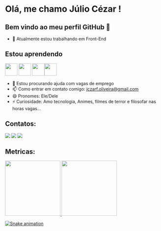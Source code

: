 # Olá, me chamo Júlio Cézar ! 
## Bem vindo ao meu perfil GitHub 👋



- 🔭 Atualmente estou trabalhando em Front-End	

## Estou aprendendo
<img src="https://cdn.jsdelivr.net/gh/devicons/devicon@latest/icons/html5/html5-original-wordmark.svg" width="40" height="40"/> <img src="https://cdn.jsdelivr.net/gh/devicons/devicon@latest/icons/css3/css3-original-wordmark.svg" width="40" height="40"/> <img src="https://cdn.jsdelivr.net/gh/devicons/devicon@latest/icons/javascript/javascript-original.svg" width="40" height="40"/><img src="https://cdn.jsdelivr.net/gh/devicons/devicon@latest/icons/python/python-original.svg" width="40" height="40"/>
          
		  
- 🤔 Estou procurando ajuda com vagas de emprego
- 📫 Como entrar em contato comigo: jczarf.oliveira@gmail.com	
- 😄 Pronomes: Ele/Dele	
- ⚡ Curiosidade: Amo tecnologia, Animes, filmes de terror e filosofar nas horas vagas... 


## Contatos:

<div>
<a href="https://instagram.com/julio.cfo" target="_blank"><img loading="lazy" src="https://img.shields.io/badge/-Instagram-%23E4405F?style=for-the-badge&logo=instagram&logoColor=white" target="_blank"></a>
<a href = "mailto:contato@jczarf.oliveira@gmail.com"><img loading="lazy" src="https://img.shields.io/badge/Gmail-D14836?style=for-the-badge&logo=gmail&logoColor=white" target="_blank"></a>
<a href="https://www.linkedin.com/in/Júliocf" target="_blank"><img loading="lazy" src="https://img.shields.io/badge/-LinkedIn-%230077B5?style=for-the-badge&logo=linkedin&logoColor=white" target="_blank"></a>   
</div>	

## Metricas:

<div>
<a href="https://github.com/Jczarf">
<img loading="lazy" height="180em" src="https://github-readme-stats.vercel.app/api/top-langs/?username=Jczarf&layout=compact&langs_count=7&theme=dracula"/>
<img loading="lazy" height="180em" src="https://github-readme-stats.vercel.app/api?username=Jczarf&show_icons=true&theme=dracula&include_all_commits=true&count_private=true"/>
</div>

![Snake animation](https://github.com/Jczarf/Jczarf/blob/output/github-contribution-grid-snake.svg)


